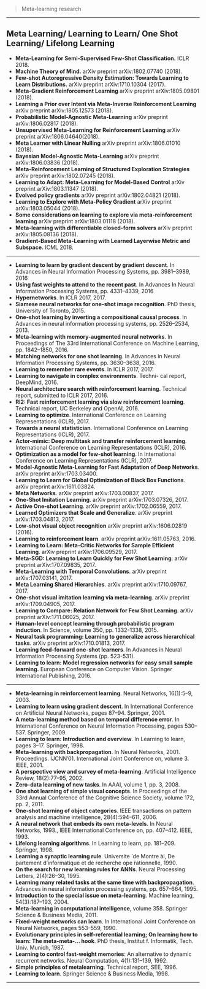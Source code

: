 



> Meta-learning research

--------------

## Meta Learning/ Learning to Learn/ One Shot Learning/ Lifelong Learning



-  **Meta-Learning for Semi-Supervised Few-Shot Classification.** ICLR 2018.
-  **Machine Theory of Mind.** arXiv preprint arXiv:1802.07740 (2018).
-  **Few-shot Autoregressive Density Estimation: Towards Learning to Learn Distributions.** arXiv preprint arXiv:1710.10304 (2017).
-  **Meta-Gradient Reinforcement Learning** arXiv preprint arXiv:1805.09801 (2018).
-  **Learning a Prior over Intent via Meta-Inverse Reinforcement Learning** arXiv preprint arXiv:1805.12573 (2018).
- **Probabilistic Model-Agnostic Meta-Learning** arXiv preprint arXiv:1806.02817 (2018).
-  **Unsupervised Meta-Learning for Reinforcement Learning** arXiv preprint arXiv:1806.04640(2018).
-  **Meta Learner with Linear Nulling** arXiv preprint arXiv:1806.01010 (2018).
-  **Bayesian Model-Agnostic Meta-Learning** arXiv preprint arXiv:1806.03836 (2018).
-  **Meta-Reinforcement Learning of Structured Exploration Strategies** arXiv preprint arXiv:1802.07245 (2018).
-  **Learning to Adapt: Meta-Learning for Model-Based Control** arXiv preprint arXiv:1803.11347 (2018).
-  **Evolved policy gradients** arXiv preprint arXiv:1802.04821 (2018).
-  **Learning to Explore with Meta-Policy Gradient** arXiv preprint arXiv:1803.05044 (2018).
-  **Some considerations on learning to explore via meta-reinforcement learning** arXiv preprint arXiv:1803.01118 (2018).
-  **Meta-learning with differentiable closed-form solvers** arXiv preprint arXiv:1805.08136 (2018).
-  **Gradient-Based Meta-Learning with Learned Layerwise Metric and Subspace.** ICML 2018.




-------------


-  **Learning to learn by gradient descent by gradient descent**. In Advances in Neural Information Processing Systems, pp. 3981–3989, 2016
-  **Using fast weights to attend to the recent past**. In Advances In Neural Information Processing Systems, pp. 4331–4339, 2016
-  **Hypernetworks**. In ICLR 2017, 2017.
-  **Siamese neural networks for one-shot image recognition**. PhD thesis, University of Toronto, 2015.
-  **One-shot learning by inverting a compositional causal process**. In Advances in neural information processing systems, pp. 2526–2534, 2013.
-  **Meta-learning with memory-augmented neural networks**. In Proceedings of The 33rd International Conference on Machine Learning, pp. 1842–1850, 2016.
-  **Matching networks for one shot learning**. In Advances in Neural Information Processing Systems, pp. 3630–3638, 2016.
-  **Learning to remember rare events**. In ICLR 2017, 2017.
-  **Learning to navigate in complex environments**. Techni- cal report, DeepMind, 2016.
-  **Neural architecture search with reinforcement learning**. Technical report, submitted to ICLR 2017, 2016.
-  **Rl2: Fast reinforcement learning via slow reinforcement learning**. Technical report, UC Berkeley and OpenAI, 2016.
-  **Learning to optimize**. International Conference on Learning Representations (ICLR), 2017.
-  **Towards a neural statistician**. International Conference on Learning Representations (ICLR), 2017.
-  **Actor-mimic: Deep multitask and transfer reinforcement learning**. International Conference on Learning Representations (ICLR), 2016.
-  **Optimization as a model for few-shot learning**. In International Conference on Learning Representations (ICLR), 2017.
-  **Model-Agnostic Meta-Learning for Fast Adaptation of Deep Networks**. arXiv preprint arXiv:1703.03400.
-  **Learning to Learn for Global Optimization of Black Box Functions**. arXiv preprint arXiv:1611.03824.
-  **Meta Networks**. arXiv preprint arXiv:1703.00837, 2017.
-  **One-Shot Imitation Learning**. arXiv preprint arXiv:1703.07326, 2017.
-  **Active One-shot Learning**. arXiv preprint arXiv:1702.06559, 2017.
-  **Learned Optimizers that Scale and Generalize**. arXiv preprint arXiv:1703.04813, 2017.
-  **Low-shot visual object recognition** arXiv preprint arXiv:1606.02819 (2016).
-  **Learning to reinforcement learn**. arXiv preprint arXiv:1611.05763, 2016.
-  **Learning to Learn: Meta-Critic Networks for Sample Efficient Learning**. arXiv preprint arXiv:1706.09529, 2017.
-  **Meta-SGD: Learning to Learn Quickly for Few Shot Learning**. arXiv preprint arXiv:1707.09835, 2017.
-  **Meta-Learning with Temporal Convolutions**. arXiv preprint arXiv:1707.03141, 2017.
-  **Meta Learning Shared Hierarchies**. arXiv preprint arXiv:1710.09767, 2017.
-  **One-shot visual imitation learning via meta-learning**. arXiv preprint arXiv:1709.04905, 2017.
-  **Learning to Compare: Relation Network for Few Shot Learning**. arXiv preprint arXiv:1711.06025, 2017.
-  **Human-level concept learning through probabilistic program induction**. In Science, volume 350, pp. 1332-1338, 2015.
-  **Neural task programming: Learning to generalize across hierarchical tasks**. arXiv preprint arXiv:1710.01813, 2017.
-  **Learning feed-forward one-shot learners**. In Advances in Neural Information Processing Systems (pp. 523-531).
-  **Learning to learn: Model regression networks for easy small sample learning.** European Conference on Computer Vision. Springer International Publishing, 2016.

-------------

- **Meta-learning in reinforcement learning**. Neural Networks, 16(1):5–9, 2003.
- **Learning to learn using gradient descent**. In
International Conference on Artificial Neural Networks, pages 87–94. Springer, 2001.
- **A meta-learning method based on temporal difference error**. In International Conference on Neural Information Processing, pages 530–537. Springer, 2009.
- **Learning to learn: Introduction and overview**. In Learning to learn, pages 3–17. Springer, 1998.
-  **Meta-learning with backpropagation**. In Neural Networks, 2001. Proceedings. IJCNN’01. International Joint Conference on, volume 3. IEEE, 2001.
-  **A perspective view and survey of meta-learning**. Artificial
Intelligence Review, 18(2):77–95, 2002.
-  **Zero-data learning of new tasks**. In AAAI, volume 1, pp. 3, 2008.
- **One shot learning of simple visual concepts**. In Proceedings of the 33rd Annual Conference of the Cognitive Science Society, volume 172, pp. 2, 2011.
- **One-shot learning of object categories**. IEEE transactions on pattern analysis and machine intelligence, 28(4):594–611, 2006.
- **A neural network that embeds its own meta-levels**. In Neural Networks, 1993., IEEE International Conference on, pp. 407–412. IEEE, 1993.
-  **Lifelong learning algorithms**. In Learning to learn, pp. 181–209. Springer, 1998.
-  **Learning a synaptic learning rule**. Universite ́ de Montre ́al, De ́partement d’informatique et de recherche ope ́rationnelle, 1990.
- **On the search for new learning rules for ANNs**. Neural Processing Letters, 2(4):26–30, 1995.
-  **Learning many related tasks at the same time with backpropagation**. Advances in
neural information processing systems, pp. 657–664, 1995.
- **Introduction to the special issue on meta-learning**. Machine learning, 54(3):187–193, 2004.
-  **Meta-learning in computational intelligence**, volume 358. Springer Science & Business Media, 2011.
- **Fixed-weight networks can learn**. In International Joint Conference on Neural Networks, pages 553–559, 1990.
- **Evolutionary principles in self-referential learning; On learning how to learn: The meta-meta-...
hook**. PhD thesis, Institut f. Informatik, Tech. Univ. Munich, 1987.
-  **Learning to control fast-weight memories**: An alternative to dynamic recurrent networks.
Neural Computation, 4(1):131–139, 1992.
-  **Simple principles of metalearning**. Technical report, SEE, 1996.
-  **Learning to learn**. Springer Science & Business Media, 1998.

-------------
